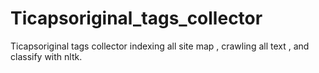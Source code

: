 # Ticapsoriginal_tags_collector
Ticapsoriginal tags collector indexing all site map , crawling all text , and classify with nltk. 
